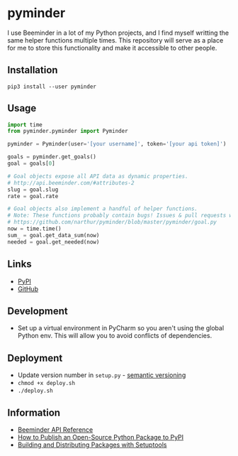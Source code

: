# pyminder

I use Beeminder in a lot of my Python projects, and I find myself writting the same helper functions multiple times. 
This repository will serve as a place for me to store this functionality and make it accessible to other people.

## Installation

`pip3 install --user pyminder`

## Usage

```python
import time
from pyminder.pyminder import Pyminder

pyminder = Pyminder(user='[your username]', token='[your api token]')

goals = pyminder.get_goals()
goal = goals[0]

# Goal objects expose all API data as dynamic properties.
# http://api.beeminder.com/#attributes-2
slug = goal.slug
rate = goal.rate

# Goal objects also implement a handful of helper functions.
# Note: These functions probably contain bugs! Issues & pull requests welcome.
# https://github.com/narthur/pyminder/blob/master/pyminder/goal.py
now = time.time()
sum_ = goal.get_data_sum(now)
needed = goal.get_needed(now)
```

## Links

- [PyPI](https://pypi.org/project/pyminder/)
- [GitHub](https://github.com/narthur/pyminder)

## Development

- Set up a virtual environment in PyCharm so you aren't using the global Python env. This will allow you to avoid
conflicts of dependencies.

## Deployment

- Update version number in `setup.py` - [semantic versioning](https://semver.org/)
- `chmod +x deploy.sh`
- `./deploy.sh`

## Information

- [Beeminder API Reference](http://api.beeminder.com/#beeminder-api-reference)
- [How to Publish an Open-Source Python Package to PyPI](https://realpython.com/pypi-publish-python-package/)
- [Building and Distributing Packages with Setuptools](https://setuptools.readthedocs.io/en/latest/setuptools.html#basic-use)
